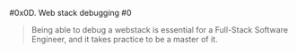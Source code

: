 #0x0D. Web stack debugging #0
>  Being able to debug a webstack is essential for a Full-Stack Software Engineer, and it takes practice to be a master of it.
